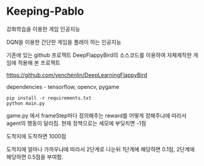 # Keeping-Pablo
강화학습을 이용한 게임 인공지능

DQN을 이용한 간단한 게임을 플레이 하는 인공지능


기존에 있는 github 프로젝트 DeepFlappyBird의 소스코드를 이용하여 자체제작한 게임에 적용해 본 프로젝트

https://github.com/yenchenlin/DeepLearningFlappyBird

dependencies - tensorflow, opencv, pygame

```
pip install -r requirements.txt
python main.py
```

game.py 에서 frameStep마다 정의해주는 reward를 어떻게 정해주냐에 따라서 agent의 행동이 달라짐.
현재 정책으로는 세모에 부딪치면 -1점

도착지에 도착하면 1000점

도착지에 얼마나 가까우냐에 따라서 2단계로 나눈뒤 1단계에 해당하면 0.1점, 2단계에 해당하면 0.5점을 부여함.
